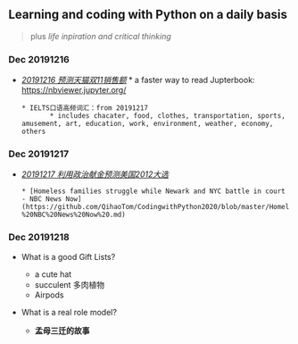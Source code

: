 ## Learning and coding with Python on a daily basis
> plus *life inpiration and critical thinking*

### Dec 20191216
* *[20191216 预测天猫双11销售额](https://github.com/QihaoTom/CodingwithPython2020/blob/master/20191216%E9%A2%84%E6%B5%8B%E5%A4%A9%E7%8C%AB%E5%8F%8C11%E9%94%80%E5%94%AE%E9%A2%9D.ipynb)*
      * a faster way to read Jupterbook: https://nbviewer.jupyter.org/

      * IELTS口语高频词汇：from 20191217
             * includes chacater, food, clothes, transportation, sports, amusement, art, education, work, environment, weather, economy, others

### Dec 20191217
* *[20191217 利用政治献金预测美国2012大选]()*

      * [Homeless families struggle while Newark and NYC battle in court - NBC News Now](https://github.com/QihaoTom/CodingwithPython2020/blob/master/Homeless%20families%20struggle%20while%20Newark%20and%20NYC%20battle%20in%20court%20-%20NBC%20News%20Now%20.md)
    
### Dec 20191218
* What is a good Gift Lists?
    * a cute hat 
    * succulent 多肉植物
    * Airpods

* What is a real role model?
    * **孟母三迁的故事**

